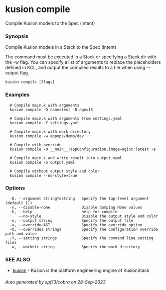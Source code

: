 # kusion compile

Compile Kusion models to the Spec (intent)

### Synopsis

Compile Kusion models in a Stack to the Spec (intent)

 The command must be executed in a Stack or specifying a Stack dir with the -w flag. You can specify a list of arguments to replace the placeholders defined in KCL, and output the compiled results to a file when using --output flag.

```
kusion compile [flags]
```

### Examples

```
  # Compile main.k with arguments
  kusion compile -D name=test -D age=18
  
  # Compile main.k with arguments from settings.yaml
  kusion compile -Y settings.yaml
  
  # Compile main.k with work directory
  kusion compile -w appops/demo/dev
  
  # Compile with override
  kusion compile -O __main__:appConfiguration.image=nginx:latest -a
  
  # Compile main.k and write result into output.yaml
  kusion compile -o output.yaml
  
  # Compile without output style and color
  kusion compile --no-style=true
```

### Options

```
  -D, --argument stringToString   Specify the top-level argument (default [])
  -n, --disable-none              Disable dumping None values
  -h, --help                      help for compile
      --no-style                  Disable the output style and color
  -o, --output string             Specify the output file
  -a, --override-AST              Specify the override option
  -O, --overrides strings         Specify the configuration override path and value
  -Y, --setting strings           Specify the command line setting files
  -w, --workdir string            Specify the work directory
```

### SEE ALSO

* [kusion](index.md)	 - Kusion is the platform engineering engine of KusionStack

###### Auto generated by spf13/cobra on 28-Sep-2023
